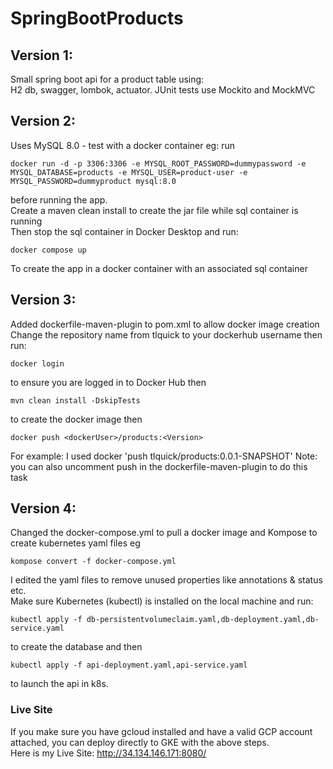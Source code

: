 # SpringBootProducts
## Version 1: 
Small spring boot api for a product table using: <br>
 H2 db, swagger, lombok, actuator. JUnit tests use Mockito and MockMVC <br>
 
## Version 2: 
Uses MySQL 8.0 - test with a docker container eg: run <br>
 ```
 docker run -d -p 3306:3306 -e MYSQL_ROOT_PASSWORD=dummypassword -e MYSQL_DATABASE=products -e MYSQL_USER=product-user -e MYSQL_PASSWORD=dummyproduct mysql:8.0
```
before running the app. <br>
Create a maven clean install to create the jar file while sql container is running <br>
Then stop the sql container in Docker Desktop and run:
```
docker compose up
```
To create the app in a docker container with an associated sql container <br>
## Version 3:
Added dockerfile-maven-plugin to pom.xml to allow docker image creation <br>
Change the repository name from tlquick to your dockerhub username then run:
```
docker login
```
to ensure you are logged in to Docker Hub then
```
mvn clean install -DskipTests
```
to create the docker image then
```
docker push <dockerUser>/products:<Version>
```
For example: I used docker 'push tlquick/products:0.0.1-SNAPSHOT'
Note: you can also uncomment <goal>push</goal> in the dockerfile-maven-plugin to do this task
## Version 4: 
Changed the docker-compose.yml to pull a docker image and  Kompose to create kubernetes yaml files eg
```
kompose convert -f docker-compose.yml
```
I edited the yaml files to remove unused properties like annotations & status etc. <br>
Make sure Kubernetes (kubectl) is installed on the local machine and run:
```
kubectl apply -f db-persistentvolumeclaim.yaml,db-deployment.yaml,db-service.yaml
```
to create the database and then 

```
kubectl apply -f api-deployment.yaml,api-service.yaml
```
to launch the api in k8s.

### Live Site
If you make sure you have gcloud installed and have a valid GCP account attached, you can deploy directly to GKE with the above steps.<br>
Here is my Live Site: http://34.134.146.171:8080/
